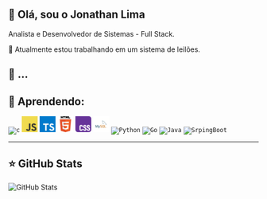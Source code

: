 ## 💜 Olá, sou o Jonathan Lima 

Analista e Desenvolvedor de Sistemas - Full Stack.

🔭 Atualmente estou trabalhando em um sistema de leilões.

💬 ...
---

## 🚀 Aprendendo:

<code><img height="32" src="https://cdn.iconscout.com/icon/free/png-512/c-programming-569564.png" alt="c"/></code>
<code><img height="32" src="https://raw.githubusercontent.com/github/explore/80688e429a7d4ef2fca1e82350fe8e3517d3494d/topics/javascript/javascript.png" alt="Javascript"/></code>
<code><img height="32" src="https://raw.githubusercontent.com/github/explore/80688e429a7d4ef2fca1e82350fe8e3517d3494d/topics/typescript/typescript.png" alt="Typescript"/></code>
<code><img height="32" src="https://raw.githubusercontent.com/github/explore/80688e429a7d4ef2fca1e82350fe8e3517d3494d/topics/html/html.png" alt="HTML5"/></code>
<code><img height="32" src="https://raw.githubusercontent.com/github/explore/80688e429a7d4ef2fca1e82350fe8e3517d3494d/topics/css/css.png" alt="CSS"/></code>
<code><img height="32" src="https://raw.githubusercontent.com/github/explore/80688e429a7d4ef2fca1e82350fe8e3517d3494d/topics/mysql/mysql.png" alt="MySQL"/></code>
<code><img height="32" src="https://raw.githubusercontent.com/jmnote/z-icons/master/svg/python.svg" alt="Python"/></code>
<code><img height="32" src="https://raw.githubusercontent.com/jmnote/z-icons/master/svg/go.svg" alt="Go"/></code>
<code><img height="32" src="    https://raw.githubusercontent.com/jmnote/z-icons/master/svg/java.svg" alt="Java"/></code>
<code><img height="32" src="https://img.shields.io/badge/Spring_Boot-6DB33F?style=for-the-badge&logo=spring-boot&logoColor=white" alt="SrpingBoot"/></code>




---

## ⭐ GitHub Stats

![GitHub Stats](https://github-readme-stats.vercel.app/api?username=Jhony77k&show_icons=true)